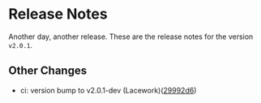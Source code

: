 # Release Notes
Another day, another release. These are the release notes for the version `v2.0.1`.

## Other Changes
* ci: version bump to v2.0.1-dev (Lacework)([29992d6](https://github.com/lacework/terraform-azure-config/commit/29992d6b583b86af149bb8ccef5b576feef31b21))
